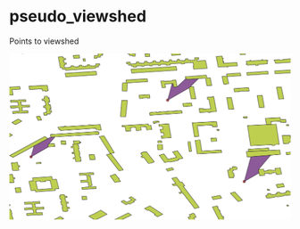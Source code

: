 # pseudo_viewshed
Points to viewshed

![alt text](https://raw.githubusercontent.com/stepanradaman/pseudo_viewshed/main/points_to_viewshed.png)
